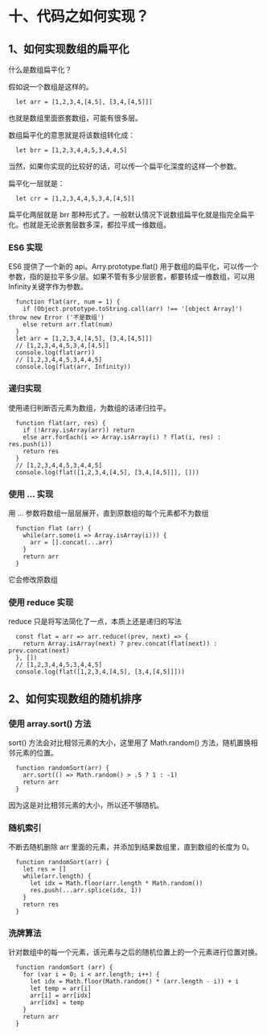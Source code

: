 # 十、代码之如何实现？

## 1、如何实现数组的扁平化

什么是数组扁平化？

假如说一个数组是这样的。

```
  let arr = [1,2,3,4,[4,5], [3,4,[4,5]]]
```
也就是数组里面嵌套数组，可能有很多层。

数组扁平化的意思就是将该数组转化成：

```
  let brr = [1,2,3,4,4,5,3,4,4,5]
```
当然，如果你实现的比较好的话，可以传一个扁平化深度的这样一个参数。

扁平化一层就是：
```
  let crr = [1,2,3,4,4,5,3,4,[4,5]]
```
扁平化两层就是 brr 那种形式了。一般默认情况下说数组扁平化就是指完全扁平化。也就是无论嵌套层数多深，都拉平成一维数组。

### ES6 实现

ES6 提供了一个新的 api。Arry.prototype.flat() 用于数组的扁平化，可以传一个参数，指的是拉平多少层。如果不管有多少层嵌套，都要转成一维数组，可以用Infinity关键字作为参数。 

```
  function flat(arr, num = 1) {
    if (Object.prototype.toString.call(arr) !== '[object Array]') throw new Error ('不是数组')
    else return arr.flat(num)
  }
  let arr = [1,2,3,4,[4,5], [3,4,[4,5]]]
  // [1,2,3,4,4,5,3,4,[4,5]]
  console.log(flat(arr))
  // [1,2,3,4,4,5,3,4,4,5]
  console.log(flat(arr, Infinity))
```

### 递归实现

使用递归判断否元素为数组，为数组的话递归拉平。

```
  function flat(arr, res) {
    if (!Array.isArray(arr)) return
    else arr.forEach(i => Array.isArray(i) ? flat(i, res) : res.push(i))
    return res
  }
  // [1,2,3,4,4,5,3,4,4,5]
  console.log(flat([1,2,3,4,[4,5], [3,4,[4,5]]], []))
```

### 使用 ... 实现

用 ... 参数将数组一层层展开，直到原数组的每个元素都不为数组 
```
  function flat (arr) {
    while(arr.some(i => Array.isArray(i))) {
      arr = [].concat(...arr)
    }
    return arr
  }
```
它会修改原数组

### 使用 reduce 实现

reduce 只是将写法简化了一点，本质上还是递归的写法
```
  const flat = arr => arr.reduce((prev, next) => {
    return Array.isArray(next) ? prev.concat(flat(next)) : prev.concat(next)
  }, [])
  // [1,2,3,4,4,5,3,4,4,5]
  console.log(flat([1,2,3,4,[4,5], [3,4,[4,5]]]))
```

## 2、如何实现数组的随机排序

### 使用 array.sort() 方法

sort() 方法会对比相邻元素的大小，这里用了 Math.random() 方法，随机置换相邻元素的位置。
```
  function randomSort(arr) {
    arr.sort(() => Math.random() > .5 ? 1 : -1)
    return arr
  }
```
因为这是对比相邻元素的大小，所以还不够随机。

### 随机索引

不断去随机删除 arr 里面的元素，并添加到结果数组里，直到数组的长度为 0。

```
  function randomSort(arr) {
    let res = []
    while(arr.length) {
      let idx = Math.floor(arr.length * Math.random())
      res.push(...arr.splice(idx, 1))
    }
    return res
  }
```

### 洗牌算法

针对数组中的每一个元素，该元素与之后的随机位置上的一个元素进行位置对换。

```
  function randomSort (arr) {
    for (var i = 0; i < arr.length; i++) {
      let idx = Math.floor(Math.random() * (arr.length - i)) + i
      let temp = arr[i]
      arr[i] = arr[idx]
      arr[idx] = temp
    }
    return arr
  }
```